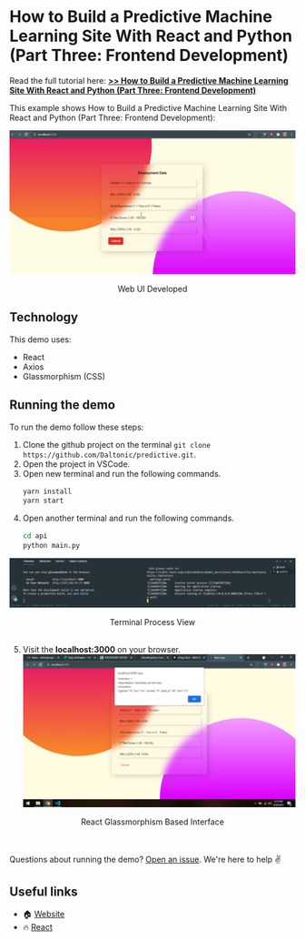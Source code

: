 # How to Build a Predictive Machine Learning Site With React and Python (Part Three: Frontend Development)

Read the full tutorial here: [**>> How to Build a Predictive Machine Learning Site With React and Python (Part Three: Frontend Development)**](https://daltonic.github.io)

This example shows How to Build a Predictive Machine Learning Site With React and Python (Part Three: Frontend Development):

![Web UI Developed](./screenshots/web/0.gif)
<center><figcaption>Web UI Developed</figcaption></center>

## Technology

This demo uses:

- React
- Axios
- Glassmorphism (CSS)

## Running the demo

To run the demo follow these steps:

1. Clone the github project on the terminal ``` git clone https://github.com/Daltonic/predictive.git ```.
2. Open the project in VSCode.
3. Open new terminal and run the following commands.
    ```sh
    yarn install
    yarn start
    ```
4. Open another terminal and run the following commands.
    ```sh
    cd api
    python main.py
    ```

![Terminal Process View](./screenshots/web/2.png)
<center><figcaption>Terminal Process View</figcaption></center>
<br/>

5. Visit the **localhost:3000** on your browser.
![React Glassmorphism Based Interface](./screenshots/web/1.png)
<center><figcaption>React Glassmorphism Based Interface</figcaption></center>
<br/>

<br/>

Questions about running the demo? [Open an issue](https://github.com/Daltonic/slack-clone/issues). We're here to help ✌️

## Useful links

- 🏠 [Website](https://daltonic.github.io/)
- 🔥 [React](https://reactjs.org/)
